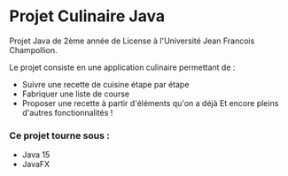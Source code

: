 # Projet Culinaire Java
Projet Java de 2ème année de License à l'Université Jean Francois Champollion.

Le projet consiste en une application culinaire permettant de :
- Suivre une recette de cuisine étape par étape
- Fabriquer une liste de course
- Proposer une recette à partir d'éléments qu'on a déjà
Et encore pleins d'autres fonctionnalités ! 

### Ce projet tourne sous :
- Java 15
- JavaFX
